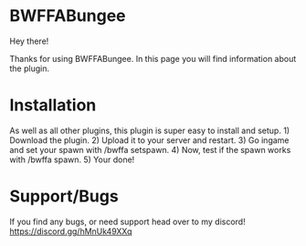 # BWFFABungee
Hey there! 

Thanks for using BWFFABungee. In this page you will find information about the plugin.
# Installation
As well as all other plugins, this plugin is super easy to install and setup.
1)
Download the plugin.
2)
Upload it to your server and restart.
3)
Go ingame and set your spawn with /bwffa setspawn.
4)
Now, test if the spawn works with /bwffa spawn.
5)
Your done!

# Support/Bugs
If you find any bugs, or need support head over to my discord!
https://discord.gg/hMnUk49XXq
